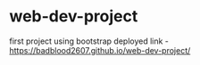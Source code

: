 # web-dev-project
first project using bootstrap
deployed link - https://badblood2607.github.io/web-dev-project/
